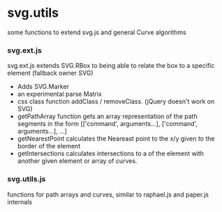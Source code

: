 svg.utils
=========

some functions to extend svg.js and general Curve algorithms


### svg.ext.js
svg.ext.js extends SVG.RBox to being able to relate the box to a specific element (fallback owner SVG)
* Adds SVG.Marker
* an experimental parse Matrix
* css class function addClass / removeClass. (jQuery doesn't work on SVG)
* getPathArray function gets an array representation of the path segments in the form [['command', arguments...], ['command', arguments...], ...]
* getNearestPoint calculates the Neareast point to the x/y given to the border of the element
* getIntersections calculates intersections to a of the element with another given element or array of curves.

### svg.utils.js
functions for path arrays and curves, similar to raphael.js and paper.js internals
